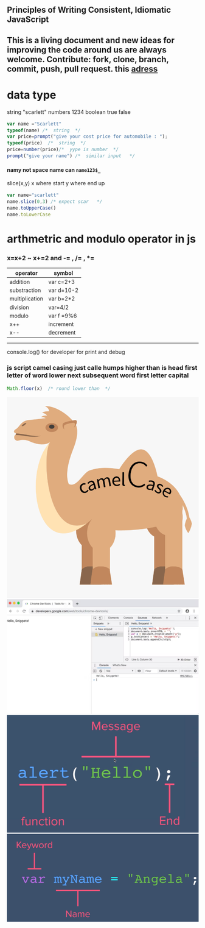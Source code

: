 
## Principles of Writing Consistent, Idiomatic JavaScript
This is a living document and new ideas for improving the code around us are always welcome. Contribute: fork, clone, branch, commit, push, pull request.
this [adress](https://github.com/rwaldron/idiomatic.js) 
-----
# data type
string "scarlett"  numbers 1234    boolean  true  false
```js
var name ="Scarlett"
typeof(name) /*  string  */
var price=prompt("give your cost price for automobile : ");
typeof(price)  /*  string  */
price=number(price)/*  yype is number  */  
prompt("give your name") /*  similar input   */
```
#### namy not space  name can `name123$_`
slice(x,y)  x where start y where end up
```js
var name="scarlett"
name.slice(0,3) /* expect scar   */
name.toUpperCase()
name.toLowerCase
```
# arthmetric and modulo operator in js
###  x=x+2 ~ x+=2 and -=  , /=  ,  *=
|operator|  symbol|
|----|------|
|addition|var c=2+3|
| substraction|var d=10-2|
|multiplication|var b=2*2|
|division|var=4/2|
|modulo|var f =9%6|
|x++|increment|
|x--|decrement|
------
 console.log()
 for developer  for print and debug
 ### js script camel casing  just calle humps higher than is head first letter of word lower  next subsequent word first letter capital
```js
Math.floor(x)  /* round lower than  */
```
 
 ![camel](https://raw.githubusercontent.com/wer340/javaScript/main/ES6/image/camel.png)
 ![snipp](https://raw.githubusercontent.com/wer340/javaScript/main/ES6/image/snipp.png)
 ![function](https://raw.githubusercontent.com/wer340/javaScript/main/ES6/image/syntax.png)
![var](https://raw.githubusercontent.com/wer340/javaScript/main/ES6/image/var.png)
